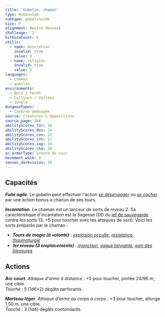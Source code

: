 ```yaml
---
title: 'Gobelin, chaman'
type: Humanoïde
subtype: gobelinoïde
size: P
alignment: Neutre Mauvais
challenge: '1'
hitDiceCount: 6
skills:
  - name: discretion
    invalid: true
    value: 8
  - name: religion
    invalid: true
    value: 5
languages:
  - commun
  - gobelin
environments:
  - Bois / Forêt
  - Collines / Vallées
  - Jungle
dungeonTypes:
  - Caverne aménagée
source: Créatures & Oppositions
source_page: 164
abilityScores_for: 10
abilityScores_dex: 14
abilityScores_con: 12
abilityScores_int: 11
abilityScores_sag: 14
abilityScores_cha: 10
ac_armorType: armure de cuir
movement_walk: 9
senses_darkvision: 18
---
```

## Capacités
_**Fuite agile**_. Le gobelin peut effectuer l'action [_se désengager_](/combattre/#se-desengager) ou [_se cacher_](/combattre/#se-cacher) par une action bonus à chacun de ses tours.

_**Incantation**_. Le chaman est un lanceur de sorts de niveau 2. Sa caractéristique d'incantation est la Sagesse (DD du [jet de sauvegarde](/utiliser-les-caracteristiques/#jets-de-sauvegarde) contre les sorts 13, +5 pour toucher avec les attaques de sort). Voici les sorts préparés par le chaman :
* _**Tours de magie (à volonté)**_ : [_explosion occulte_](/grimoire/explosion-occulte/), [_résistance_](/grimoire/resistance/), [_thaumaturgie_](/grimoire/thaumaturgie/)
* _**1er niveau (3 emplacements)**_ : [_injonction_](/grimoire/injonction/), [_vague tonnante_](/grimoire/vague-tonnante/), [_soin des blessures_](/grimoire/soin-des-blessures/)

## Actions
_**Arc court**_. _Attaque d'arme à distance_ : +5 pour toucher, portée 24/96 m, une cible.  
_Touché_ : 5 (1d6+2) dégâts perforants.

_**Marteau léger**_. _Attaque d'arme au corps à corps_ : +3 pour toucher, allonge 1,50 m, une cible.  
_Touché_ : 3 (1d4) dégâts contondants.
